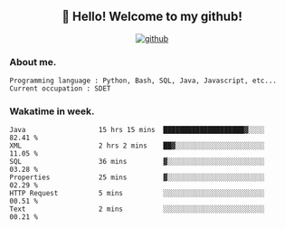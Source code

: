 <h2 align="center">👋 Hello! Welcome to my github! </h2>
<p align="center">
  <a href="https://github.com/usergwen"><img src="https://img.shields.io/badge/GitHub-24292e" alt="github"></a>
</p>

### About me.

```Plain Text
Programming language : Python, Bash, SQL, Java, Javascript, etc...
Current occupation : SDET
```
### Wakatime in week.

<!--START_SECTION:waka-->

```text
Java                  15 hrs 15 mins  ████████████████████▓░░░░   82.41 %
XML                   2 hrs 2 mins    ██▓░░░░░░░░░░░░░░░░░░░░░░   11.05 %
SQL                   36 mins         ▓░░░░░░░░░░░░░░░░░░░░░░░░   03.28 %
Properties            25 mins         ▓░░░░░░░░░░░░░░░░░░░░░░░░   02.29 %
HTTP Request          5 mins          ░░░░░░░░░░░░░░░░░░░░░░░░░   00.51 %
Text                  2 mins          ░░░░░░░░░░░░░░░░░░░░░░░░░   00.21 %
```

<!--END_SECTION:waka-->
